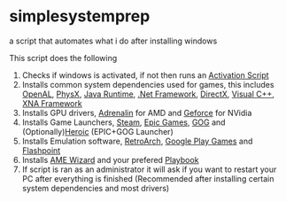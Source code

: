 # simplesystemprep
a script that automates what i do after installing windows

This script does the following

1. Checks if windows is activated, if not then runs an [Activation Script](https://massgrave.dev/#mas-latest-release)
2. Installs common system dependencies used for games, this includes [OpenAL](https://docs.google.com/document/d/1j7hqIk0LzMnagk4GHHHk13Bb2L-zt9KRqRRVsnGpLCE/edit#heading=h.nu0xc1c2nmo4), [PhysX](https://www.nvidia.com/en-us/drivers/physx/physx-9-21-0713-driver/), [Java Runtime](https://www.java.com/en/download/help/whatis_java.html), [.Net Framework](https://dotnet.microsoft.com/en-us/learn/dotnet/what-is-dotnet-framework), [DirectX](https://www.windowscentral.com/what-directx-why-does-matter-gaming), [Visual C++](https://steamcommunity.com/discussions/forum/1/3361397532267699321/), [XNA Framework](https://en.wikipedia.org/wiki/Microsoft_XNA)
3. Installs GPU drivers, [Adrenalin](https://www.amd.com/en/products/software/adrenalin.html) for AMD and [Geforce](https://www.nvidia.com/en-us/geforce/geforce-experience/) for NVidia
4. Installs Game Launchers, [Steam](https://store.steampowered.com/), [Epic Games](https://store.epicgames.com), [GOG](https://www.gog.com/galaxy) and (Optionally)[Heroic](https://heroicgameslauncher.com/) (EPIC+GOG Launcher)
5. Installs Emulation software, [RetroArch](https://www.retroarch.com/), [Google Play Games](https://play.google.com/googleplaygames) and [Flashpoint](https://flashpointarchive.org/)
6. Installs [AME Wizard](https://ameliorated.io/) and your prefered [Playbook](https://docs.ameliorated.io/playbooks.html)
7. If script is ran as an administrator it will ask if you want to restart your PC after everything is finished (Recommended after installing certain system dependencies and most drivers)
